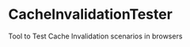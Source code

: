 CacheInvalidationTester
=======================

Tool to Test Cache Invalidation scenarios in browsers